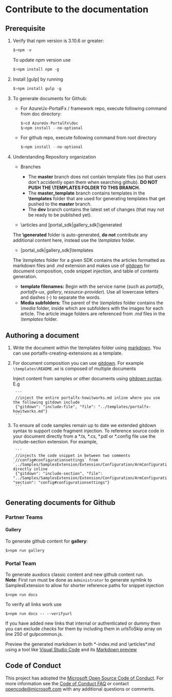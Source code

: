 
# Contribute to the documentation

## Prerequisite

1. Verify that npm version is 3.10.6 or greater:
    ```ts
    $>npm -v 
    ```
   To update npm version use
   ```ts 
   $>npm install npm -g
   ```
1. Install [gulp] by running 
    ```ts
    $>npm install gulp -g
    ```
1. To generate documents for Github:
    - For AzureUx-PortalFx / framework repo, execute following command from doc directory:
        ```ts
        $>cd AzureUx-PortalFx\doc
        $>npm install --no-optional
        ```
    - For github repo,  execute following command from root directory
        ```ts
        $>npm install --no-optional
        ```
1. Understanding Repository organization

    - Branches
        - The **master** branch does not contain template files (so that users don't accidently open them when searching github).  **DO NOT PUSH THE \TEMPLATES FOLDER TO THIS BRANCH.** 
        - The **master_template** branch contains templates in the **\templates** folder that are used for generating templates that get pushed to the **master** branch.
        - The **dev** branch contains the latest set of changes (that may not be ready to be published yet).

    - \articles and \[portal_sdk|gallery_sdk]\generated
    

    The  **\generated** folder is auto-generated, **do not** contribute any additional content here, instead use the *\templates* folder.
    
    - \[portal_sdk|gallery_sdk]\templates
    
    The *\templates* folder for a given SDK contains the articles formatted as markdown files and *.md* extension and makes use of [gitdown](https://www.npmjs.com/package/gitdown) for document composition, code snippet injection, and table of contents generation.

    * **template filenames:** Begin with the service name (such as *portalfx*, *portalfx-ux*, *gallery*, *resource-provider*). Use all lowercase letters and dashes (-) to separate the words. 
    * **Media subfolders:** The parent of the *\templates* folder contains the *\media* folder, inside which are subfolders with the images for each article. The article image folders are referenced from *.md* files in the *\templates* folder.

## Authoring a document

1. Write the document within the \templates folder using [markdown](http://daringfireball.net/projects/markdown/). You can use portalfx-creating-extensions as a template.
1. For document composition you can use [gitdown](https://www.npmjs.com/package/gitdown).  For example `\templates\README.md` is composed of multiple documents  

    Inject content from samples or other documents using [gitdown syntax](https://github.com/gajus/gitdown).  E.g
    
    <!-- gitdown: off -->
    
        ```
        //inject the entire portalfx-howitworks.md inline where you use the following gitdown include
        {"gitdown": "include-file", "file": "../templates/portalfx-howitworks.md"}
        ```
        
    <!-- gitdown: on -->
1. To ensure all code samples remain up to date we extended gitdown syntax to support code fragment injection. To reference source code in your document directly from a *.ts, *.cs, *.pdl or *.config file use the include-section extension.
    For example,
    
    <!-- gitdown: off -->
    
        ```
        //injects the code snippet in between two comments `//config#configurationsettings` from `../Samples/SamplesExtension/Extension/Configuration/ArmConfiguration.cs` directly inline
        {"gitdown": "include-section", "file": "../Samples/SamplesExtension/Extension/Configuration/ArmConfiguration.cs", "section": "config#configurationsettings"}
        ```
        
    <!-- gitdown: on -->

## Generating documents for Github 

### Partner Teams

#### Gallery
To generate github content for **gallery**:
```
$>npm run gallery
```

### Portal Team

To generate auxdocs classic content and new github content run.  
**Note**: First run must be done as `Administrator` to generate symlink to SamplesExtension to allow for shorter reference paths for snippet injection
    
```
$>npm run docs
```

To verify all links work use
```
$>npm run docs -- --verifyurl
```

If you have added new links that internal or authenticated or dummy then you can exclude checks for them by including them in  urlsToSkip array on line 250 of gulpcommon.js.


Preview the generated markdown in both \*-index.md and \articles\*.md using a tool like [Visual Studio Code](https://code.visualstudio.com/) and its [Markdown preview](https://code.visualstudio.com/Docs/languages/markdown#_markdown-preview)

## Code of Conduct
This project has adopted the [Microsoft Open Source Code of Conduct](https://opensource.microsoft.com/codeofconduct/). For more information see the [Code of Conduct FAQ](https://opensource.microsoft.com/codeofconduct/faq/) or contact [opencode@microsoft.com](mailto:opencode@microsoft.com) with any additional questions or comments.

